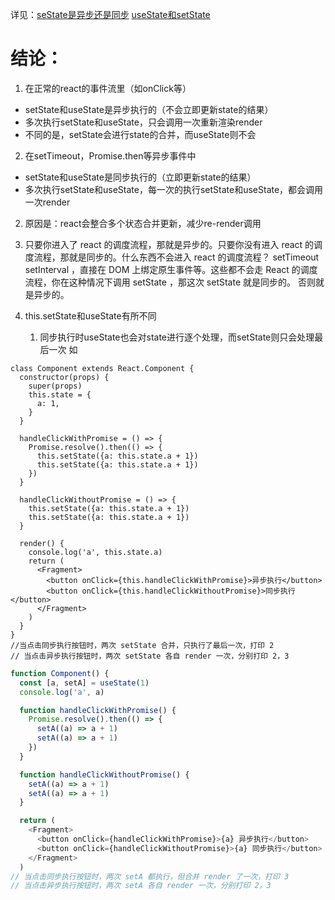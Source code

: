 详见：[seState是异步还是同步](https://juejin.cn/post/6850418109636050958)
[useState和setState](https://juejin.cn/post/6959885030063603743)

# 结论：
1. 在正常的react的事件流里（如onClick等）
- setState和useState是异步执行的（不会立即更新state的结果）
- 多次执行setState和useState，只会调用一次重新渲染render
- 不同的是，setState会进行state的合并，而useState则不会

2. 在setTimeout，Promise.then等异步事件中


- setState和useState是同步执行的（立即更新state的结果）
- 多次执行setState和useState，每一次的执行setState和useState，都会调用一次render


2. 原因是：react会整合多个状态合并更新，减少re-render调用
3. 只要你进入了 react 的调度流程，那就是异步的。只要你没有进入 react 的调度流程，那就是同步的。什么东西不会进入 react 的调度流程？ setTimeout setInterval ，直接在 DOM 上绑定原生事件等。这些都不会走 React 的调度流程，你在这种情况下调用 setState ，那这次 setState 就是同步的。 否则就是异步的。


4. this.setState和useState有所不同
   1. 同步执行时useState也会对state进行逐个处理，而setState则只会处理最后一次
如
```JS
class Component extends React.Component {
  constructor(props) {
    super(props)
    this.state = {
      a: 1,
    }
  }

  handleClickWithPromise = () => {
    Promise.resolve().then(() => {
      this.setState({a: this.state.a + 1})
      this.setState({a: this.state.a + 1})
    })
  }

  handleClickWithoutPromise = () => {
    this.setState({a: this.state.a + 1})
    this.setState({a: this.state.a + 1})
  }

  render() {
    console.log('a', this.state.a)
    return (
      <Fragment>
        <button onClick={this.handleClickWithPromise}>异步执行</button>
        <button onClick={this.handleClickWithoutPromise}>同步执行</button>
      </Fragment>
    )
  }
}
//当点击同步执行按钮时，两次 setState 合并，只执行了最后一次，打印 2
// 当点击异步执行按钮时，两次 setState 各自 render 一次，分别打印 2，3
```

```js
function Component() {
  const [a, setA] = useState(1)
  console.log('a', a)

  function handleClickWithPromise() {
    Promise.resolve().then(() => {
      setA((a) => a + 1)
      setA((a) => a + 1)
    })
  }

  function handleClickWithoutPromise() {
    setA((a) => a + 1)
    setA((a) => a + 1)
  }

  return (
    <Fragment>
      <button onClick={handleClickWithPromise}>{a} 异步执行</button>
      <button onClick={handleClickWithoutPromise}>{a} 同步执行</button>
    </Fragment>
  )
// 当点击同步执行按钮时，两次 setA 都执行，但合并 render 了一次，打印 3
// 当点击异步执行按钮时，两次 setA 各自 render 一次，分别打印 2，3
```
